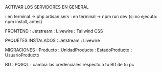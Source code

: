 ACTIVAR LOS SERVIDORES EN GENERAL

: en terminal -> php artisan serv
: en terminal -> npm run dev (si no ejecuta: npm install, antes)

FRONTEND
: Jetstream
: Livewire
: Tailwind CSS

PAQUETES INSTALADOS
: Jetstream
: Livewire

MIGRACIONES
: Producto
: UnidadProducto
: EstadoProducto
: UsuarioProducto

BD
: PQSQL
: cambia las credenciales respecto a tu BD de tu pc
